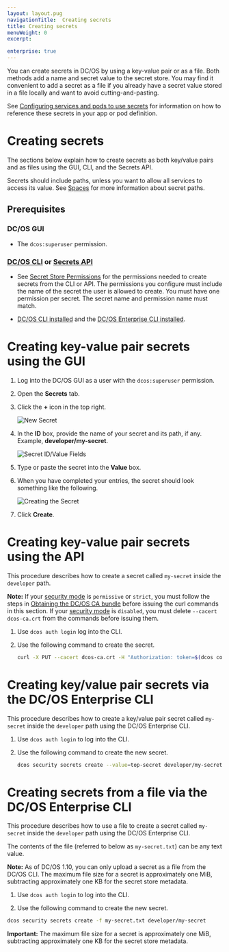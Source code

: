 ```yaml
---
layout: layout.pug
navigationTitle:  Creating secrets
title: Creating secrets
menuWeight: 0
excerpt:

enterprise: true
---
```


You can create secrets in DC/OS by using a key-value pair or as a file. Both methods add a name and secret value to the secret store. You may find it convenient to add a secret as a file if you already have a secret value stored in a file locally and want to avoid cutting-and-pasting.

See [Configuring services and pods to use secrets](/1.10/security/ent/secrets/use-secrets/) for information on how to reference these secrets in your app or pod definition.

# Creating secrets

The sections below explain how to create secrets as both key/value pairs and as files using the GUI, CLI, and the Secrets API.

Secrets should include paths, unless you want to allow all services to access its value. See [Spaces](/1.10/security/ent/#spaces) for more information about secret paths.

## Prerequisites

### DC/OS GUI
- The `dcos:superuser` permission.

### [DC/OS CLI](/1.10/cli/) or [Secrets API](/1.10/security/ent/secrets/secrets-api/)

- See [Secret Store Permissions](/1.10/security/ent/perms-reference/#secrets) for the permissions needed to create secrets from the CLI or API. The permissions you configure must include the name of the secret the user is allowed to create. You must have one permission per secret. The secret name and permission name must match.

- [DC/OS CLI installed](/1.10/cli/install/) and the [DC/OS Enterprise CLI installed](/1.10/cli/enterprise-cli/#ent-cli-install).

# <a name="ui"></a>Creating key-value pair secrets using the GUI

1. Log into the DC/OS GUI as a user with the `dcos:superuser` permission.

1. Open the **Secrets** tab.

1. Click the **+** icon in the top right.

    ![New Secret](/1.10/img/new-secret.png)

1. In the **ID** box, provide the name of your secret and its path, if any. Example, **developer/my-secret**.

    ![Secret ID/Value Fields](/1.10/img/secret-id-value.png)

1. Type or paste the secret into the **Value** box.

1. When you have completed your entries, the secret should look something like the following.

    ![Creating the Secret](/1.10/img/create-secret.png)

1. Click **Create**.

# <a name="api"></a>Creating key-value pair secrets using the API

This procedure describes how to create a secret called `my-secret` inside the `developer` path.

**Note:** If your [security mode](/1.10/installing/ent/custom/configuration/configuration-parameters/#security-enterprise) is `permissive` or `strict`, you must follow the steps in [Obtaining the DC/OS CA bundle](/1.10/security/ent/tls-ssl/get-cert/) before issuing the curl commands in this section. If your [security mode](/1.10/installing/ent/custom/configuration/configuration-parameters/#security-enterprise) is `disabled`, you must delete `--cacert dcos-ca.crt` from the commands before issuing them.

1. Use `dcos auth login` log into the CLI.

1. Use the following command to create the secret.

   ```bash
   curl -X PUT --cacert dcos-ca.crt -H "Authorization: token=$(dcos config show core.dcos_acs_token)" -d '{"value":"very-secret"}' $(dcos config show core.dcos_url)/secrets/v1/secret/default/developer/my-secret -H 'Content-Type: application/json'
   ```

# <a name="cli"></a>Creating key/value pair secrets via the DC/OS Enterprise CLI

This procedure describes how to create a key/value pair secret called `my-secret` inside the `developer` path using the DC/OS Enterprise CLI.

1. Use `dcos auth login` to log into the CLI.

1. Use the following command to create the new secret.

   ```bash
   dcos security secrets create --value=top-secret developer/my-secret
   ```

# Creating secrets from a file via the DC/OS Enterprise CLI

This procedure describes how to use a file to create a secret called `my-secret` inside the `developer` path using the DC/OS Enterprise CLI.

The contents of the file (referred to below as `my-secret.txt`) can be any text value.

**Note:** As of DC/OS 1.10, you can only upload a secret as a file from the DC/OS CLI. The maximum file size for a secret is approximately one MiB, subtracting approximately one KB for the secret store metadata.

1. Use `dcos auth login` to log into the CLI.

1. Use the following command to create the new secret.

  ```bash
  dcos security secrets create -f my-secret.txt developer/my-secret
  ```

   **Important:** The maximum file size for a secret is approximately one MiB, subtracting approximately one KB for the secret store metadata.

